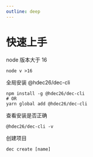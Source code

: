 ```yaml
---
outline: deep
---
```


# 快速上手

node 版本大于 16

```md
node v >16
```

全局安装 @hdec26/dec-cli

```
npm install -g @hdec26/dec-cli
# OR
yarn global add @hdec26/dec-cli
```

查看安装是否正确

```
@hdec26/dec-cli -v
```

创建项目

```
dec create [name]
```
